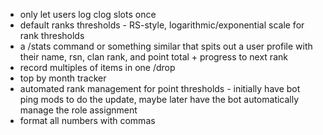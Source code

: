 - only let users log clog slots once
- default ranks thresholds - RS-style, logarithmic/exponential scale for rank thresholds
- a /stats command or something similar that spits out a user profile with their name, rsn, clan rank, and point total + progress to next rank
- record multiples of items in one /drop
- top by month tracker
- automated rank management for point thresholds - initially have bot ping mods to do the update, maybe later have the bot automatically manage the role assignment
- format all numbers with commas